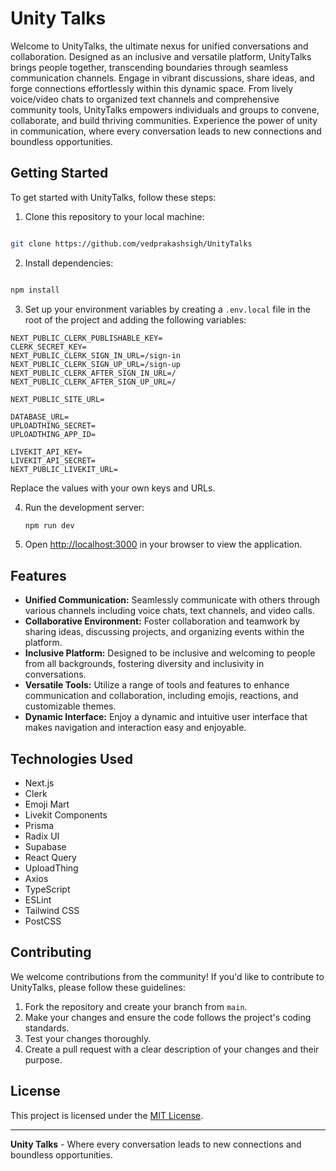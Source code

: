 # Unity Talks

Welcome to UnityTalks, the ultimate nexus for unified conversations and collaboration. Designed as an inclusive and versatile platform, UnityTalks brings people together, transcending boundaries through seamless communication channels. Engage in vibrant discussions, share ideas, and forge connections effortlessly within this dynamic space. From lively voice/video chats to organized text channels and comprehensive community tools, UnityTalks empowers individuals and groups to convene, collaborate, and build thriving communities. Experience the power of unity in communication, where every conversation leads to new connections and boundless opportunities.

## Getting Started

To get started with UnityTalks, follow these steps:

1. Clone this repository to your local machine:

```bash

git clone https://github.com/vedprakashsigh/UnityTalks

```

2. Install dependencies:

```bash

npm install

```

3. Set up your environment variables by creating a `.env.local` file in the root of the project and adding the following variables:

```plaintext
NEXT_PUBLIC_CLERK_PUBLISHABLE_KEY=
CLERK_SECRET_KEY=
NEXT_PUBLIC_CLERK_SIGN_IN_URL=/sign-in
NEXT_PUBLIC_CLERK_SIGN_UP_URL=/sign-up
NEXT_PUBLIC_CLERK_AFTER_SIGN_IN_URL=/
NEXT_PUBLIC_CLERK_AFTER_SIGN_UP_URL=/

NEXT_PUBLIC_SITE_URL=

DATABASE_URL=
UPLOADTHING_SECRET=
UPLOADTHING_APP_ID=

LIVEKIT_API_KEY=
LIVEKIT_API_SECRET=
NEXT_PUBLIC_LIVEKIT_URL=
```

Replace the values with your own keys and URLs.

4. Run the development server:

   ```bash
   npm run dev
   ```

5. Open [http://localhost:3000](http://localhost:3000) in your browser to view the application.

## Features

- **Unified Communication:** Seamlessly communicate with others through various channels including voice chats, text channels, and video calls.
- **Collaborative Environment:** Foster collaboration and teamwork by sharing ideas, discussing projects, and organizing events within the platform.
- **Inclusive Platform:** Designed to be inclusive and welcoming to people from all backgrounds, fostering diversity and inclusivity in conversations.
- **Versatile Tools:** Utilize a range of tools and features to enhance communication and collaboration, including emojis, reactions, and customizable themes.
- **Dynamic Interface:** Enjoy a dynamic and intuitive user interface that makes navigation and interaction easy and enjoyable.

## Technologies Used

- Next.js
- Clerk
- Emoji Mart
- Livekit Components
- Prisma
- Radix UI
- Supabase
- React Query
- UploadThing
- Axios
- TypeScript
- ESLint
- Tailwind CSS
- PostCSS

## Contributing

We welcome contributions from the community! If you'd like to contribute to UnityTalks, please follow these guidelines:

1. Fork the repository and create your branch from `main`.
2. Make your changes and ensure the code follows the project's coding standards.
3. Test your changes thoroughly.
4. Create a pull request with a clear description of your changes and their purpose.

## License

This project is licensed under the [MIT License](LICENSE).

---

**Unity Talks** - Where every conversation leads to new connections and boundless opportunities.
